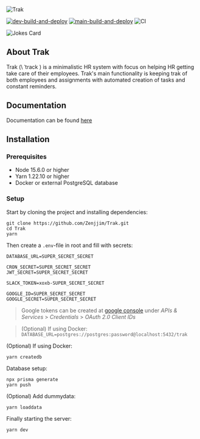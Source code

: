 ![Trak](./public/trak_logo.svg)

[![dev-build-and-deploy](https://github.com/blankoslo/Trak/actions/workflows/deploy.yml/badge.svg?branch=dev)](https://github.com/blankoslo/Trak/actions/workflows/deploy.yml)
[![main-build-and-deploy](https://github.com/blankoslo/Trak/actions/workflows/deploy.yml/badge.svg?branch=main)](https://github.com/blankoslo/Trak/actions/workflows/deploy.yml)
![CI](https://img.shields.io/github/license/Zenjjim/Trak)

![Jokes Card](https://readme-jokes.vercel.app/api)

## About Trak

Trak (\ ˈtrack \) is a minimalistic HR system with focus on helping HR getting take care of their employees. Trak's main functionality is keeping trak of both employees and  assignments with automated creation of tasks and constant reminders.
## Documentation
Documentation can be found [here](https://zenjjim.github.io/Trak/)

## Installation
### Prerequisites

- Node 15.6.0 or higher
- Yarn 1.22.10 or higher
- Docker or external PostgreSQL database

### Setup

Start by cloning the project and installing dependencies:
```
git clone https://github.com/Zenjjim/Trak.git
cd Trak
yarn
```

Then create a `.env`-file in root and fill with secrets:
```
DATABASE_URL=SUPER_SECRET_SECRET

CRON_SECRET=SUPER_SECRET_SECRET
JWT_SECRET=SUPER_SECRET_SECRET

SLACK_TOKEN=xoxb-SUPER_SECRET_SECRET

GOOGLE_ID=SUPER_SECRET_SECRET
GOOGLE_SECRET=SUPER_SECRET_SECRET
```

> Google tokens can be created at [google console](https://console.cloud.google.com/) under _APIs & Services_ > _Credentials_ > _OAuth 2.0 Client IDs_

> (Optional) If using Docker: `DATABASE_URL=postgres://postgres:password@localhost:5432/trak`

(Optional) If using Docker:

```
yarn createdb
```

Database setup:

```
npx prisma generate
yarn push
```

(Optional) Add dummydata:

```
yarn loaddata
```

Finally starting the server:

```
yarn dev
```
